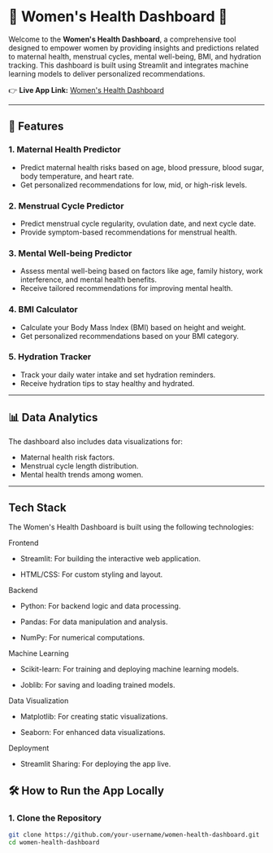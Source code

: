 # 🌸 Women's Health Dashboard 🌸

Welcome to the **Women's Health Dashboard**, a comprehensive tool designed to empower women by providing insights and predictions related to maternal health, menstrual cycles, mental well-being, BMI, and hydration tracking. This dashboard is built using Streamlit and integrates machine learning models to deliver personalized recommendations.

👉 **Live App Link:** [Women's Health Dashboard](https://women-health-dashboard-4bkysupyvapp2saeb2i7mrb.streamlit.app/)

---

## 🚀 Features

### 1. **Maternal Health Predictor**
   - Predict maternal health risks based on age, blood pressure, blood sugar, body temperature, and heart rate.
   - Get personalized recommendations for low, mid, or high-risk levels.

### 2. **Menstrual Cycle Predictor**
   - Predict menstrual cycle regularity, ovulation date, and next cycle date.
   - Provide symptom-based recommendations for menstrual health.

### 3. **Mental Well-being Predictor**
   - Assess mental well-being based on factors like age, family history, work interference, and mental health benefits.
   - Receive tailored recommendations for improving mental health.

### 4. **BMI Calculator**
   - Calculate your Body Mass Index (BMI) based on height and weight.
   - Get personalized recommendations based on your BMI category.

### 5. **Hydration Tracker**
   - Track your daily water intake and set hydration reminders.
   - Receive hydration tips to stay healthy and hydrated.

---

## 📊 Data Analytics

The dashboard also includes data visualizations for:
- Maternal health risk factors.
- Menstrual cycle length distribution.
- Mental health trends among women.

---
## Tech Stack

The Women's Health Dashboard is built using the following technologies:

Frontend
- Streamlit: For building the interactive web application.

- HTML/CSS: For custom styling and layout.

Backend
- Python: For backend logic and data processing.

- Pandas: For data manipulation and analysis.

- NumPy: For numerical computations.

Machine Learning
- Scikit-learn: For training and deploying machine learning models.

- Joblib: For saving and loading trained models.

Data Visualization
- Matplotlib: For creating static visualizations.

- Seaborn: For enhanced data visualizations.

Deployment
- Streamlit Sharing: For deploying the app live.


  
## 🛠️ How to Run the App Locally

### 1. **Clone the Repository**
   ```bash
   git clone https://github.com/your-username/women-health-dashboard.git
   cd women-health-dashboard
